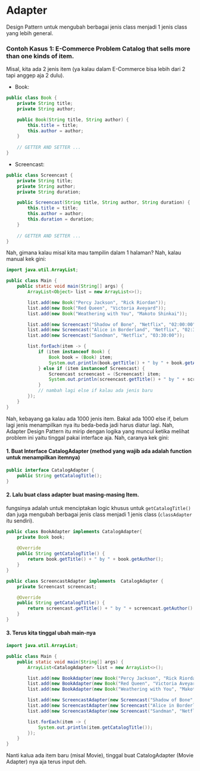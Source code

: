# Adapter

Design Pattern untuk mengubah berbagai jenis class menjadi 1 jenis class yang lebih general.

### Contoh Kasus 1: E-Commerce Problem Catalog that sells more than one kinds of item.

Misal, kita ada 2 jenis item (ya kalau dalam E-Commerce bisa lebih dari 2 tapi anggep aja 2 dulu).

- Book:
```java
public class Book {
    private String title;
    private String author;

    public Book(String title, String author) {
        this.title = title;
        this.author = author;
    }
    
    // GETTER AND SETTER ...
}
```

- Screencast:
```java
public class Screencast {
    private String title;
    private String author;
    private String duration;

    public Screencast(String title, String author, String duration) {
        this.title = title;
        this.author = author;
        this.duration = duration;
    }
    
    // GETTER AND SETTER ...
}
```

Nah, gimana kalau misal kita mau tampilin dalam 1 halaman? Nah, kalau manual kek gini:
```java
import java.util.ArrayList;

public class Main {
    public static void main(String[] args) {
        ArrayList<Object> list = new ArrayList<>();

        list.add(new Book("Percy Jackson", "Rick Riordan"));
        list.add(new Book("Red Queen", "Victoria Aveyard"));
        list.add(new Book("Weathering with You", "Makoto Shinkai"));

        list.add(new Screencast("Shadow of Bone", "Netflix", "02:00:00"));
        list.add(new Screencast("Alice in Borderland", "Netflix", "02:30:00"));
        list.add(new Screencast("Sandman", "Netflix", "03:30:00"));

        list.forEach(item -> {
            if (item instanceof Book) {
                Book book = (Book) item;
                System.out.println(book.getTitle() + " by " + book.getAuthor());
            } else if (item instanceof Screencast) {
                Screencast screencast = (Screencast) item;
                System.out.println(screencast.getTitle() + " by " + screencast.getAuthor() + " duration -> " + screencast.getDuration());
            }
            // nambah lagi else if kalau ada jenis baru
        });
    }
}
```
Nah, kebayang ga kalau ada 1000 jenis item. Bakal ada 1000 else if, belum lagi jenis menampilkan nya itu beda-beda jadi harus diatur lagi.
Nah, Adapter Design Pattern itu mirip dengan logika yang muncul ketika melihat problem ini yaitu tinggal pakai interface aja. Nah, caranya kek gini:

#### 1. Buat Interface CatalogAdapter (method yang wajib ada adalah function untuk menampilkan itemnya)
```java
public interface CatalogAdapter {
    public String getCatalogTitle();
}
```

#### 2. Lalu buat class adapter buat masing-masing Item.
fungsinya adalah untuk menciptakan logic khusus untuk `getCatalogTitle()` dan juga mengubah berbagai jenis class menjadi 1 jenis class (`classAdapter` itu sendiri).
```java
public class BookAdapter implements CatalogAdapter{
    private Book book;
    
    @Override
    public String getCatalogTitle() {
        return book.getTitle() + " by " + book.getAuthor();
    }
}

public class ScreencastAdapter implements  CatalogAdapter {
    private Screencast screencast;

    @Override
    public String getCatalogTitle() {
        return screencast.getTitle() + " by " + screencast.getAuthor() + " -> " + screencast.getDuration();
    }
}
```

#### 3. Terus kita tinggal ubah main-nya
```java
import java.util.ArrayList;

public class Main {
    public static void main(String[] args) {
        ArrayList<CatalogAdapter> list = new ArrayList<>();

        list.add(new BookAdapter(new Book("Percy Jackson", "Rick Riordan")));
        list.add(new BookAdapter(new Book("Red Queen", "Victoria Aveyard")));
        list.add(new BookAdapter(new Book("Weathering with You", "Makoto Shinkai")));

        list.add(new ScreencastAdapter(new Screencast("Shadow of Bone", "Netflix", "02:00:00")));
        list.add(new ScreencastAdapter(new Screencast("Alice in Borderland", "Netflix", "02:30:00")));
        list.add(new ScreencastAdapter(new Screencast("Sandman", "Netflix", "03:30:00")));

        list.forEach(item -> {
            System.out.println(item.getCatalogTitle());
        });
    }
}
```

Nanti kalua ada item baru (misal Movie), tinggal buat CatalogAdapter (Movie Adapter) nya aja terus input deh.